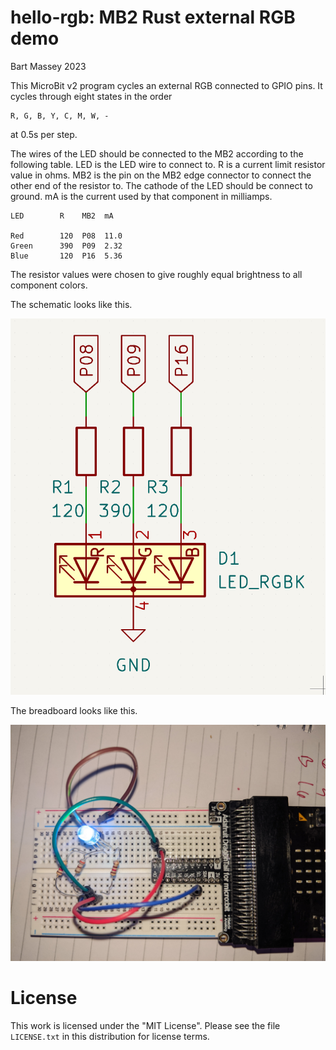 # hello-rgb: MB2 Rust external RGB demo
Bart Massey 2023

This MicroBit v2 program cycles an external RGB connected to
GPIO pins. It cycles through eight states in the order

    R, G, B, Y, C, M, W, -

at 0.5s per step.

The wires of the LED should be connected to the MB2
according to the following table. LED is the LED wire to
connect to. R is a current limit resistor value in ohms. MB2
is the pin on the MB2 edge connector to connect the other
end of the resistor to. The cathode of the LED should be
connect to ground. mA is the current used by that component
in milliamps.

    LED        R    MB2  mA
    
    Red        120  P08  11.0
    Green      390  P09  2.32
    Blue       120  P16  5.36

The resistor values were chosen to give roughly equal
brightness to all component colors.

The schematic looks like this.

![RGB LED hookup schematic](rgb-led-hookup.png)

The breadboard looks like this.

![RGB breadboard](rgb-breadboard.jpg)

# License

This work is licensed under the "MIT License". Please see the file
`LICENSE.txt` in this distribution for license terms.
